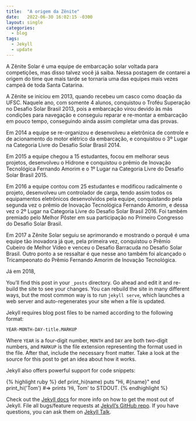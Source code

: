 ```yaml
---
title:  "A origem da Zênite"
date:   2022-06-30 16:02:15 -0300
layout: single
categories:
  - blog
tags:
  - Jekyll
  - update
---
```


A Zênite Solar é uma equipe de embarcação solar voltada para competições, mas disso talvez você já saiba. Nessa postagem de contarei a origem do time que mais tarde se tornaria uma das equipes mais vezes campeã de toda Santa Catarina.

A Zênite se iniciou em 2013, quando recebeu um casco como doação da UFSC. Naquele ano, com somente 4 alunos, conquistou o Troféu Superação no Desafio Solar Brasil 2013, pois a embarcação virou devido às más condições para navegação e conseguiu reparar e re-montar a embarcação em pouco tempo, conseguindo ainda assim completar uma das provas.

Em 2014 a equipe se re-organizou e desenvolveu a eletrônica de controle e de acionamento do motor elétrico da embarcação, e conquistou o 3º Lugar na Categoria Livre do Desafio Solar Brasil 2014.

Em 2015 a equipe chegou a 15 estudantes, focou em melhorar seus projetos, desenvolveu o Hidrone e conquistou o prêmio de Inovação Tecnológica Fernando Amorim e o 1º Lugar na Categoria Livre do Desafio Solar Brasil 2015.

Em 2016 a equipe contou com 25 estudantes e modificou radicalmente o projeto, desenvolveu um controlador de carga, tendo assim todos os equipamentos eletrônicos desenvolvidos pela equipe, conquistando pela segunda vez o prêmio de Inovação Tecnológica Fernando Amorim, e dessa vez o 2º Lugar na Categoria Livre do Desafio Solar Brasil 2016. Foi também premiado pelo Melhor Pôster em sua participação no Primeiro Congresso do Desafio Solar Brasil.

Em 2017 a Zênite Solar seguiu se aprimorando e mostrando o porquê é uma equipe tão inovadora já que, pela primeira vez, conquistou o Prêmio Cubeiro de Melhor Vídeo e venceu o Desafio Barracuda no Desafio Solar Brasil. Outro ponto a se ressaltar é que nesse ano também foi alcançado o Tricampeonato do Prêmio Fernando Amorim de Inovação Tecnológica.

Já em 2018, 


You’ll find this post in your `_posts` directory. Go ahead and edit it and re-build the site to see your changes. You can rebuild the site in many different ways, but the most common way is to run `jekyll serve`, which launches a web server and auto-regenerates your site when a file is updated.

Jekyll requires blog post files to be named according to the following format:

`YEAR-MONTH-DAY-title.MARKUP`

Where `YEAR` is a four-digit number, `MONTH` and `DAY` are both two-digit numbers, and `MARKUP` is the file extension representing the format used in the file. After that, include the necessary front matter. Take a look at the source for this post to get an idea about how it works.

Jekyll also offers powerful support for code snippets:

{% highlight ruby %}
def print_hi(name)
  puts "Hi, #{name}"
end
print_hi('Tom')
#=> prints 'Hi, Tom' to STDOUT.
{% endhighlight %}

Check out the [Jekyll docs][jekyll-docs] for more info on how to get the most out of Jekyll. File all bugs/feature requests at [Jekyll’s GitHub repo][jekyll-gh]. If you have questions, you can ask them on [Jekyll Talk][jekyll-talk].

[jekyll-docs]: https://jekyllrb.com/docs/home
[jekyll-gh]:   https://github.com/jekyll/jekyll
[jekyll-talk]: https://talk.jekyllrb.com/
